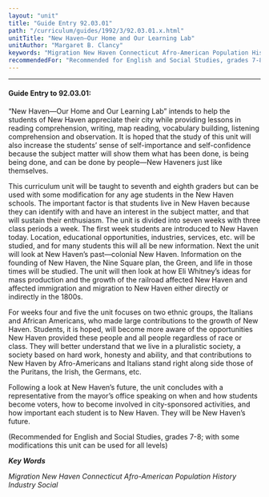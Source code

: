 ```yaml
---
layout: "unit"
title: "Guide Entry 92.03.01"
path: "/curriculum/guides/1992/3/92.03.01.x.html"
unitTitle: "New Haven—Our Home and Our Learning Lab"
unitAuthor: "Margaret B. Clancy"
keywords: "Migration New Haven Connecticut Afro-American Population History Industry Social"
recommendedFor: "Recommended for English and Social Studies, grades 7-8; with some modifications this unit can be used for all levels"
---
```

<body>
<hr/>
 <h4>
  Guide Entry to 92.03.01:
 </h4>
 “New Haven—Our Home and Our Learning Lab” intends to help the students of New Haven appreciate their city while providing lessons in reading comprehension, writing, map reading, vocabulary building, listening comprehension and observation.  It is hoped that the study of this unit will also increase the students’ sense of self-importance and self-confidence because the subject matter will show them what has been done, is being being done, and can be done by people—New Haveners just like themselves.
 <p>
  This curriculum unit will be taught to seventh and eighth graders but can be used with some modification for any age students in the New Haven schools.  The important factor is that students live in New Haven because they can identify with and have an interest in the subject matter, and that will sustain their enthusiasm.  The unit is divided into seven weeks with three class periods a week.  The first week students are introduced to New Haven today.  Location, educational opportunities, industries, services, etc. will be studied, and for many students this will all be new information. Next the unit will look at New Haven’s past—colonial New Haven.  Information on the founding of New Haven, the Nine Square plan, the Green, and life in those times will be studied.  The unit will then look at how Eli Whitney’s ideas for mass production and the growth of the railroad affected New Haven and affected immigration and migration to New Haven either directly or indirectly in the 1800s.
 </p>
 <p>
  For weeks four and five the unit focuses on two ethnic groups, the Italians and African Americans, who made large contributions to the growth of New Haven.  Students, it is hoped, will become more aware of the opportunities New Haven provided these people and all people regardless of race or class.  They will better understand that we live in a pluralistic society, a society based on hard work, honesty and ability, and that contributions to New Haven by Afro-Americans and Italians stand right along side those of the Puritans, the Irish, the Germans, etc.
 </p>
 <p>
  Following a look at New Haven’s future, the unit concludes with a representative from the mayor’s office speaking on when and how students become voters, how to become involved in city-sponsored activities, and how important each student is to New Haven.  They will be New Haven’s future.
 </p>
 <p>
  (Recommended for English and Social Studies, grades 7-8; with some modifications this unit can be used for all levels)
 </p>
<p>
  <b>
   <i>
    Key Words
   </i>
  </b>
  <br/>
 </p>
 <p>
  <i>
   Migration New Haven Connecticut Afro-American Population History Industry Social
  </i>
 </p>

</body>